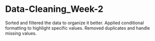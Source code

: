 # Data-Cleaning_Week-2
Sorted and filtered the data to organize it better.
Applied conditional formatting to highlight specific values.
Removed duplicates and handle missing values.
